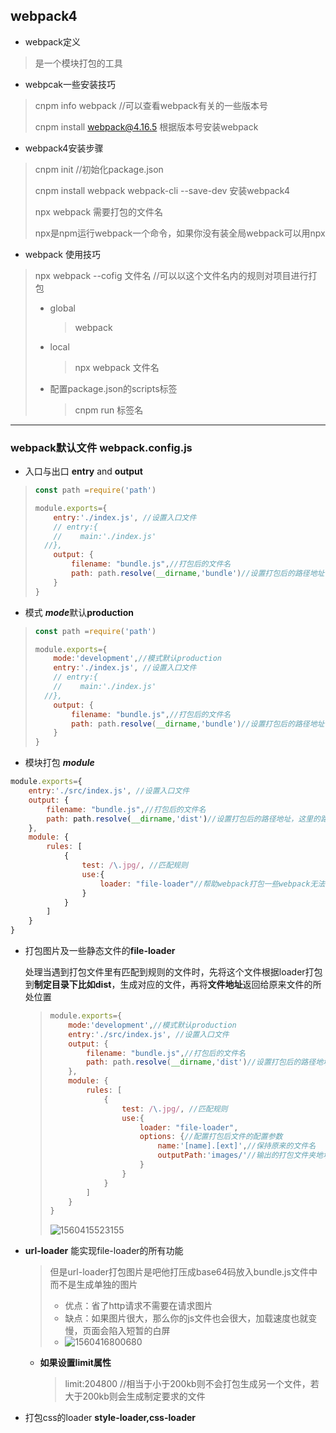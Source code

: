 ## webpack4

+ webpack定义

> 是一个模块打包的工具

+ webpcak一些安装技巧

> cnpm info webpack //可以查看webpack有关的一些版本号
>
> cnpm install webpack@4.16.5 根据版本号安装webpack

+ webpack4安装步骤

> cnpm init //初始化package.json
>
> cnpm install webpack webpack-cli --save-dev 安装webpack4
>
> npx webpack 需要打包的文件名
>
> npx是npm运行webpack一个命令，如果你没有装全局webpack可以用npx

+ webpack 使用技巧

> npx webpack --cofig 文件名 //可以以这个文件名内的规则对项目进行打包
>
> - global
>
>   > webpack
>
> - local
>
>   > npx webpack 文件名
>
> - 配置package.json的scripts标签
>
>   > cnpm run 标签名

------



### webpack默认文件 webpack.config.js

+ 入口与出口 **entry** and **output**

> ```javascript
> const path =require('path')
> 
> module.exports={
>     entry:'./index.js', //设置入口文件
>     // entry:{
>     //	main:'./index.js'
> 	//}, 
>     output: {
>         filename: "bundle.js",//打包后的文件名
>         path: path.resolve(__dirname,'bundle')//设置打包后的路径地址，这里的路径一定是绝对路径
>     }
> }
> ```

+ 模式 ***mode***默认**production**

> ~~~javascript
> const path =require('path')
> 
> module.exports={
>     mode:'development',//模式默认production
>     entry:'./index.js', //设置入口文件
>     // entry:{
>     //	main:'./index.js'
> 	//}, 
>     output: {
>         filename: "bundle.js",//打包后的文件名
>         path: path.resolve(__dirname,'bundle')//设置打包后的路径地址，这里的路径一定是绝对路径
>     }
> }
> ~~~
>
>

+ 模块打包 ***module***  

~~~javascript
module.exports={
    entry:'./src/index.js', //设置入口文件
    output: {
        filename: "bundle.js",//打包后的文件名
        path: path.resolve(__dirname,'dist')//设置打包后的路径地址，这里的路径一定是绝对路径
    },
    module: {
        rules: [
            {
                test: /\.jpg/, //匹配规则
                use:{
                    loader: "file-loader"//帮助webpack打包一些webpack无法打包的文件
                }
            }
        ]
    }
}
~~~

+ 打包图片及一些静态文件的**file-loader** 

  处理当遇到打包文件里有匹配到规则的文件时，先将这个文件根据loader打包到**制定目录下比如dist**，生成对应的文件，再将**文件地址**返回给原来文件的所处位置

  > ~~~javascript
  > module.exports={
  >     mode:'development',//模式默认production
  >     entry:'./src/index.js', //设置入口文件
  >     output: {
  >         filename: "bundle.js",//打包后的文件名
  >         path: path.resolve(__dirname,'dist')//设置打包后的路径地址，这里的路径一定是绝对路径
  >     },
  >     module: {
  >         rules: [
  >             {
  >                 test: /\.jpg/, //匹配规则
  >                 use:{
  >                     loader: "file-loader",
  >                     options: {//配置打包后文件的配置参数
  >                         name:'[name].[ext]',//保持原来的文件名
  >                         outputPath:'images/'//输出的打包文件夹地址
  >                     }
  >                 }
  >             }
  >         ]
  >     }
  > }
  > ~~~
  >
  > ![1560415523155](C:\Users\ZX50V\AppData\Roaming\Typora\typora-user-images\1560415523155.png)
  >
  >
  >

+ **url-loader** 能实现file-loader的所有功能

  > 但是url-loader打包图片是吧他打压成base64码放入bundle.js文件中而不是生成单独的图片
  >
  > + 优点：省了http请求不需要在请求图片
  > + 缺点：如果图片很大，那么你的js文件也会很大，加载速度也就变慢，页面会陷入短暂的白屏
  > + ![1560416800680](C:\Users\ZX50V\AppData\Roaming\Typora\typora-user-images\1560416800680.png)

  + **如果设置limit属性**

    > limit:204800 //相当于小于200kb则不会打包生成另一个文件，若大于200kb则会生成制定要求的文件

+ 打包css的loader  **style-loader,css-loader**






